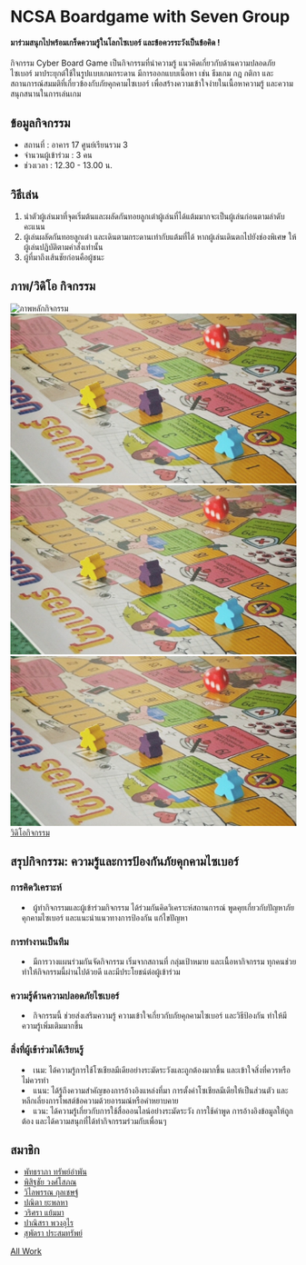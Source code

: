 
<!DOCTYPE html>
<html lang="en">
<head>
    <meta charset="UTF-8">
    <meta http-equiv="X-UA-Compatible" content="IE=edge">
    <meta name="viewport" content="width=device-width, initial-scale=1.0">
        <h1>NCSA Boardgame with Seven Group</h1>
         <h4>มาร่วมสนุกไปพร้อมเกร็ดความรู้ในโลกไซเบอร์ และข้อควรระวังเป็นข้อคิด !</h4>
        <p>กิจกรรม Cyber Board Game เป็นกิจกรรมที่นำความรู้ แนวคิดเกี่ยวกับด้านความปลอดภัยไซเบอร์ มาประยุกต์ใช้ในรูปแบบเกมกระดาน มีการออกแบบเนื้อหา เช่น ธีมเกม กฎ กติกา และสถานการณ์สมมติที่เกี่ยวข้องกับภัยคุกคามไซเบอร์ เพื่อสร้างความเข้าใจง่ายในเนื้อหาความรู้ และความสนุกสนานในการเล่นเกม</p>
        <h2>ข้อมูลกิจกรรม</h2>
        <ul>
            <li>สถานที่ : อาคาร 17 ศูนย์เรียนรวม 3</li>
            <li>จำนวนผู้เข้าร่วม : 3 คน </li>
            <li>ช่วงเวลา : 12.30 - 13.00 น. </li>
        </ul>
        <h2>วิธีเล่น</h2>
        <ol>
            <li>นำตัวผู้เล่นมาที่จุดเริ่มต้นและผลัดกันทอยลูกเต๋าผู้เล่นที่ได้แต้มมากจะเป็นผู้เล่นก่อนตามลำดับคะแนน</li>
            <li>ผู้เล่นผลัดกันทอยลูกเต๋า และเดินตามกระดานเท่ากับแต้มที่ได้ หากผู้เล่นเดินตกไปยังช่องพิเศษ ให้ผู้เล่นปฏิบัติตามคำสั่งเท่านั้น</li>
            <li>ผู้ที่มาถึงเส้นชัยก่อนคือผู้ชนะ</li>
        </ol>
        <h2>ภาพ/วิดิโอ กิจกรรม</h2>
        <div class="main-image">
            <img src="img/S__70680596jpg" alt="ภาพหลักกิจกรรม">
        </div>
        <div class="container">
            <div class="box">
                <img src="img/S__70680585.jpg" alt="ภาพ 2">
            </div>
            <div class="box">
                <img src="img/S__70680585.jpg" alt="ภาพ 3">
            </div>
            <div class="box">
                <img src="img/S__70680585.jpg" alt="ภาพ 4">
            </div>
        </div>
        <a href="https://drive.google.com/file/d/1swEFVGy7NZIjdUpkvj9tQjwjgMvlxWBd/view">วิดิโอกิจกรรม</a>
        <h2>สรุปกิจกรรม: ความรู้และการป้องกันภัยคุกคามไซเบอร์</h2>
        <h3>การคิดวิเคราะห์</h3>
        <li style="padding-left: 20px;">ผู้ทำกิจกรรมและผู้เข้าร่วมกิจกรรม ได้ร่วมกันคิดวิเคราะห์สถานการณ์ พูดคุยเกี่ยวกับปัญหาภัยคุกคามไซเบอร์ และแนะนำแนวทางการป้องกัน แก้ไขปัญหา</li>   
        <h3>การทำงานเป็นทีม</h3>
        <li style="padding-left: 20px;">มีการวางแผนร่วมกันจัดกิจกรรม เริ่มจากสถานที่ กลุ่มเป้าหมาย และเนื้อหากิจกรรม ทุกคนช่วยทำให้กิจกรรมนี้ผ่านไปด้วยดี และมีประโยชน์ต่อผู้เข้าร่วม</li>    
        <h3>ความรู้ด้านความปลอดภัยไซเบอร์</h3>
        <li style="padding-left: 20px;" >กิจกรรมนี้ ช่วยส่งเสริมความรู้ ความเข้าใจเกี่ยวกับภัยคุกคามไซเบอร์ และวิธีป้องกัน ทำให้มีความรู้เพิ่มเติมมากขึ้น</li>
        <h3>สิ่งที่ผู้เข้าร่วมได้เรียนรู้</h3>
        <li style="padding-left: 20px;" >เนม: ได้ความรู้การใช้โซเชียลมีเดียอย่างระมัดระวังและถูกต้องมากขึ้น และเข้าใจสิ่งที่ควรหรือไม่ควรทำ</li>
        <li style="padding-left: 20px;" >แนน: ได้รู้ถึงความสำคัญของการอ้างอิงแหล่งที่มา การตั้งค่าโซเชียลมีเดียให้เป็นส่วนตัว และหลีกเลี่ยงการโพสต์ข้อความด้วยอารมณ์หรือคำหยาบคาย</li>
        <li style="padding-left: 20px;" >แวน: ได้ความรู้เกี่ยวกับการใช้สื่อออนไลน์อย่างระมัดระวัง การใช้คำพูด การอ้างอิงข้อมูลให้ถูกต้อง และได้ความสนุกที่ได้ทำกิจกรรมร่วมกับเพื่อนๆ</li>
        <h2>สมาชิก</h2>
        <ul>
            <li><a href="#">พัทธราภา ทรัพย์อำพัน</a></li>
            <li><a href="#">พิสิฐชัย วงศ์โสภณ</a></li>
            <li><a href="https://wilaiphan.github.io/boardgame">วิไลพรรณ กุลเชษฐ์</a></li>
            <li><a href="#">ปณิตา ยะพลหา</a></li>
            <li><a href="#">วริศรา แย้มมา</a></li>
            <li><a href="#">ปาณิสรา พวงอุไร</a></li>
            <li><a href="">สุพัตรา ประสมทรัพย์</a></li>
        </ul>
    </div>
    <a href= "https://wilaiphan.github.io/all-work"> All Work </a>
</body>
</html>
